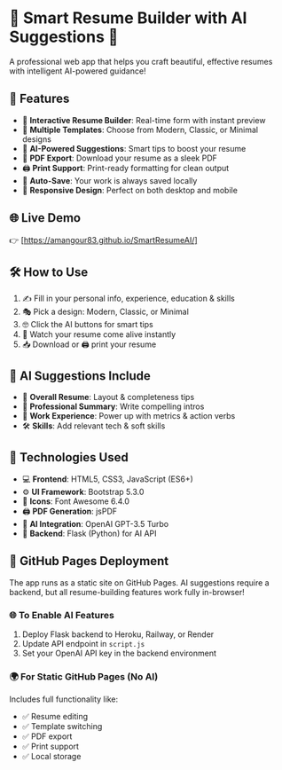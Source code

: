 # 💼 Smart Resume Builder with AI Suggestions 🤖

A professional web app that helps you craft beautiful, effective resumes with intelligent AI-powered guidance!

## 🚀 Features

- 📝 **Interactive Resume Builder**: Real-time form with instant preview  
- 🎨 **Multiple Templates**: Choose from Modern, Classic, or Minimal designs  
- 🤖 **AI-Powered Suggestions**: Smart tips to boost your resume  
- 📄 **PDF Export**: Download your resume as a sleek PDF  
- 🖨️ **Print Support**: Print-ready formatting for clean output  
- 💾 **Auto-Save**: Your work is always saved locally  
- 📱 **Responsive Design**: Perfect on both desktop and mobile  

## 🌐 Live Demo

👉 [https://amangour83.github.io/SmartResumeAI/]

## 🛠️ How to Use

1. ✍️ Fill in your personal info, experience, education & skills  
2. 🎭 Pick a design: Modern, Classic, or Minimal  
3. 🤓 Click the AI buttons for smart tips  
4. 👀 Watch your resume come alive instantly  
5. 📥 Download or 🖨️ print your resume  

## 🧠 AI Suggestions Include

- 🧩 **Overall Resume**: Layout & completeness tips  
- 💬 **Professional Summary**: Write compelling intros  
- 💼 **Work Experience**: Power up with metrics & action verbs  
- 🛠️ **Skills**: Add relevant tech & soft skills  

## 🧰 Technologies Used

- 💻 **Frontend**: HTML5, CSS3, JavaScript (ES6+)  
- ⚙️ **UI Framework**: Bootstrap 5.3.0  
- 🌟 **Icons**: Font Awesome 6.4.0  
- 🖨️ **PDF Generation**: jsPDF  
- 🧠 **AI Integration**: OpenAI GPT-3.5 Turbo  
- 🐍 **Backend**: Flask (Python) for AI API  

## 🚀 GitHub Pages Deployment

The app runs as a static site on GitHub Pages. AI suggestions require a backend, but all resume-building features work fully in-browser!

### 🌐 To Enable AI Features

1. Deploy Flask backend to Heroku, Railway, or Render  
2. Update API endpoint in `script.js`  
3. Set your OpenAI API key in the backend environment  

### 🌍 For Static GitHub Pages (No AI)

Includes full functionality like:  
- ✅ Resume editing  
- ✅ Template switching  
- ✅ PDF export  
- ✅ Print support  
- ✅ Local storage
